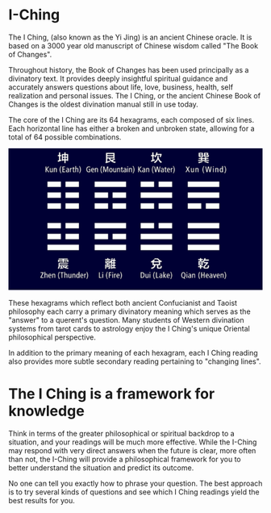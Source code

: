 # I-Ching

The I Ching, (also known as the Yi Jing) is an ancient Chinese oracle. It is based on a 3000 year old manuscript of Chinese wisdom called "The Book of Changes".

Throughout history, the Book of Changes has been used principally as a divinatory text. It provides deeply insightful spiritual guidance and accurately answers questions about life, love, business, health, self realization and personal issues. The I Ching, or the ancient Chinese Book of Changes is the oldest divination manual still in use today.

The core of the I Ching are its 64 hexagrams, each composed of six lines. Each horizontal line has either a broken and unbroken state, allowing for a total of 64 possible combinations.

![- Eight I Ching hexagrams shown. There are 64 in total. -](docs/hexagram/iching-hexagrams.png)

These hexagrams which reflect both ancient Confucianist and Taoist philosophy each carry a primary divinatory meaning which serves as the "answer" to a querent's question. Many students of Western divination systems from tarot cards to astrology enjoy the I Ching's unique Oriental philosophical perspective.

In addition to the primary meaning of each hexagram, each I Ching reading also provides more subtle secondary reading pertaining to "changing lines".

# The I Ching is a framework for knowledge

Think in terms of the greater philosophical or spiritual backdrop to a situation, and your readings will be much more effective. While the I-Ching may respond with very direct answers when the future is clear, more often than not, the I-Ching will provide a philosophical framework for you to better understand the situation and predict its outcome.

No one can tell you exactly how to phrase your question. The best approach is to try several kinds of questions and see which I Ching readings yield the best results for you.